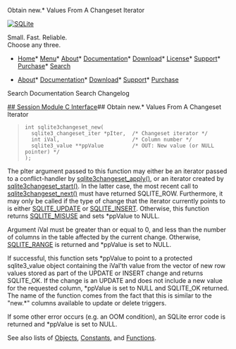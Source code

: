 




Obtain new.\* Values From A Changeset Iterator




[![SQLite](../images/sqlite370_banner.gif)](../index.html)


Small. Fast. Reliable.  
Choose any three.


* [Home](../index.html)* [Menu](javascript:void(0))* [About](../about.html)* [Documentation](../docs.html)* [Download](../download.html)* [License](../copyright.html)* [Support](../support.html)* [Purchase](../prosupport.html)* [Search](javascript:void(0))




* [About](../about.html)* [Documentation](../docs.html)* [Download](../download.html)* [Support](../support.html)* [Purchase](../prosupport.html)






Search Documentation
Search Changelog







[## Session Module C Interface](../session/intro.html)## Obtain new.\* Values From A Changeset Iterator


> ```
> int sqlite3changeset_new(
>   sqlite3_changeset_iter *pIter,  /* Changeset iterator */
>   int iVal,                       /* Column number */
>   sqlite3_value **ppValue         /* OUT: New value (or NULL pointer) */
> );
> 
> ```


The pIter argument passed to this function may either be an iterator
passed to a conflict\-handler by [sqlite3changeset\_apply()](../session/sqlite3changeset_apply.html), or an iterator
created by [sqlite3changeset\_start()](../session/sqlite3changeset_start.html). In the latter case, the most recent
call to [sqlite3changeset\_next()](../session/sqlite3changeset_next.html) must have returned SQLITE\_ROW. 
Furthermore, it may only be called if the type of change that the iterator
currently points to is either [SQLITE\_UPDATE](../c3ref/c_alter_table.html) or [SQLITE\_INSERT](../c3ref/c_alter_table.html). Otherwise,
this function returns [SQLITE\_MISUSE](../rescode.html#misuse) and sets \*ppValue to NULL.


Argument iVal must be greater than or equal to 0, and less than the number
of columns in the table affected by the current change. Otherwise,
[SQLITE\_RANGE](../rescode.html#range) is returned and \*ppValue is set to NULL.


If successful, this function sets \*ppValue to point to a protected
sqlite3\_value object containing the iVal'th value from the vector of 
new row values stored as part of the UPDATE or INSERT change and
returns SQLITE\_OK. If the change is an UPDATE and does not include
a new value for the requested column, \*ppValue is set to NULL and 
SQLITE\_OK returned. The name of the function comes from the fact that 
this is similar to the "new.\*" columns available to update or delete 
triggers.


If some other error occurs (e.g. an OOM condition), an SQLite error code
is returned and \*ppValue is set to NULL.


See also lists of
 [Objects](../session/objlist.html),
 [Constants](../session/constlist.html), and
 [Functions](../session/funclist.html).


